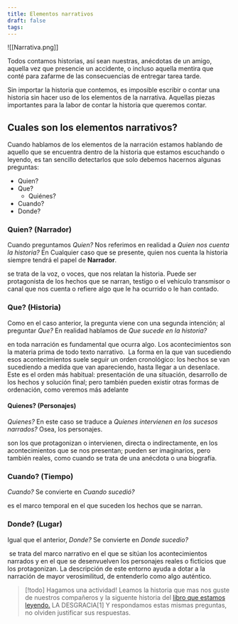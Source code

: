 ```yaml
---
title: Elementos narrativos
draft: false
tags:
---
```

 
![[Narrativa.png]]

Todos contamos historias, así sean nuestras, anécdotas de un amigo, aquella vez que presencie un accidente, o incluso aquella mentira que conté para zafarme de las consecuencias de entregar tarea tarde.

Sin importar la historia que contemos, es imposible escribir o contar una historia sin hacer uso de los elementos de la narrativa. Aquellas piezas importantes para la labor de contar la historia que queremos contar.

## Cuales son los elementos narrativos?

Cuando hablamos de los elementos de la narración estamos hablando de aquello que se encuentra dentro de la historia que estamos escuchando o leyendo, es tan sencillo detectarlos que solo debemos hacernos algunas preguntas:
- Quien?
- Que?
	- Quiénes?
- Cuando?
- Donde?

### Quien? (Narrador)

Cuando preguntamos _Quien?_ Nos referimos en realidad a _Quien nos cuenta la historia?_ En Cualquier caso que se presente, quien nos cuenta la historia siempre tendrá el papel de **Narrador**.

se trata de la voz, o voces, que nos relatan la historia. Puede ser protagonista de los hechos que se narran, testigo o el vehículo transmisor o canal que nos cuenta o refiere algo que le ha ocurrido o le han contado.

### Que? (Historia)

Como en el caso anterior, la pregunta viene con una segunda intención; al preguntar _Que?_ En realidad hablamos de _Que sucede en la historia?_

en toda narración es fundamental que ocurra algo. Los acontecimientos son la materia prima de todo texto narrativo.  La forma en la que van sucediendo esos acontecimientos suele seguir un orden cronológico: los hechos se van sucediendo a medida que van apareciendo, hasta llegar a un desenlace. Este es el orden más habitual: presentación de una situación, desarrollo de los hechos y solución final; pero también pueden existir otras formas de ordenación, como veremos más adelante

#### Quienes? (Personajes)

_Quienes?_ En este caso se traduce a _Quienes intervienen en los sucesos narrados?_ Osea, los personajes.

son los que protagonizan o intervienen, directa o indirectamente, en los acontecimientos que se nos presentan; pueden ser imaginarios, pero también reales, como cuando se trata de una anécdota o una biografía.

### Cuando? (Tiempo)

_Cuando?_ Se convierte en _Cuando sucedió?_

es el marco temporal en el que suceden los hechos que se narran.

### Donde? (Lugar)

Igual que el anterior, _Donde?_ Se convierte en _Donde sucedio?_

 se trata del marco narrativo en el que se sitúan los acontecimientos narrados y en el que se desenvuelven los personajes reales o ficticios que los protagonizan. La descripción de este entorno ayuda a dotar a la narración de mayor verosimilitud, de entenderlo como algo auténtico.


>[!todo] Hagamos una actividad!
>Leamos la historia que mas nos guste de nuestros compañeros y la siguente historia del [libro que estamos leyendo.](https://drive.google.com/file/d/14US02sKzv41laU_yP_VJHCfl2Hfjwpxx/view?usp=drive_link)
>LA DESGRACIA[1]
>Y respondamos estas mismas preguntas, no olviden justificar sus respuestas.


